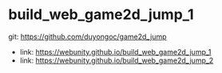 # build_web_game2d_jump_1

git: https://github.com/duyongoc/game2d_jump
- link: https://webunity.github.io/build_web_game2d_jump_1
- link: https://webunity.github.io/build_web_game2d_jump_2

